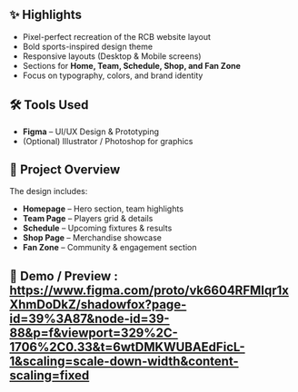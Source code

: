 ## ✨ Highlights

* Pixel-perfect recreation of the RCB website layout
* Bold sports-inspired design theme
* Responsive layouts (Desktop & Mobile screens)
* Sections for **Home, Team, Schedule, Shop, and Fan Zone**
* Focus on typography, colors, and brand identity

## 🛠️ Tools Used

* **Figma** – UI/UX Design & Prototyping
* (Optional) Illustrator / Photoshop for graphics

## 📂 Project Overview

The design includes:

* **Homepage** – Hero section, team highlights
* **Team Page** – Players grid & details
* **Schedule** – Upcoming fixtures & results
* **Shop Page** – Merchandise showcase
* **Fan Zone** – Community & engagement section

## 🎥 Demo / Preview :  https://www.figma.com/proto/vk6604RFMIqr1xXhmDoDkZ/shadowfox?page-id=39%3A87&node-id=39-88&p=f&viewport=329%2C-1706%2C0.33&t=6wtDMKWUBAEdFicL-1&scaling=scale-down-width&content-scaling=fixed

